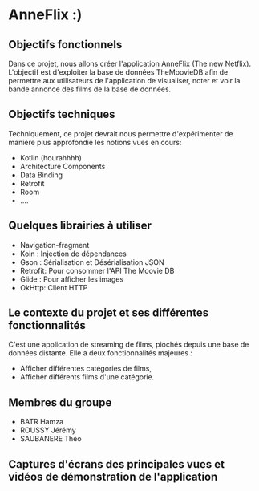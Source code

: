 # AnneFlix :) 

## Objectifs fonctionnels  
Dans ce projet, nous allons créer l'application AnneFlix (The new Netflix). L'objectif est d'exploiter la base de données TheMoovieDB afin de permettre aux utilisateurs de l'application de visualiser, noter et voir la bande annonce des films de la base de données. 

## Objectifs techniques 
Techniquement, ce projet devrait nous permettre d'expérimenter de manière plus approfondie les notions vues en cours: 
- Kotlin (hourahhhh) 
- Architecture Components 
- Data Binding
- Retrofit 
- Room 
- .... 

## Quelques librairies à utiliser 
- Navigation-fragment 
- Koin : Injection de dépendances 
- Gson : Sérialisation et Désérialisation JSON 
- Retrofit: Pour consommer l'API The Moovie DB
- Glide : Pour afficher les images 
- OkHttp: Client HTTP 

## Le contexte du projet et ses différentes fonctionnalités
C'est une application de streaming de films, piochés depuis une base de données distante. Elle a deux fonctionnalités majeures :
- Afficher différentes catégories de films,
- Afficher différents films d'une catégorie.

## Membres du groupe
- BATR Hamza
- ROUSSY Jérémy
- SAUBANERE Théo

## Captures d'écrans des principales vues et vidéos de démonstration de l'application
